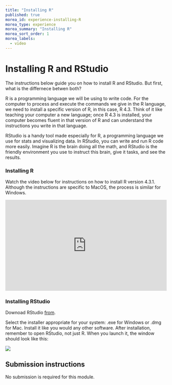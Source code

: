 ```yaml
---
title: "Installing R"
published: true
morea_id: experience-installing-R
morea_type: experience
morea_summary: "Installing R"
morea_sort_order: 1
morea_labels:
  - video
---
```


# Installing R and RStudio

The instructions below guide you on how to install R and RStudio. But first, what is the differnece betwen both?

R is a programming language we will be using to write code. For the computer to process and execute the commands we give in the R language, we need to install a specific version of R, in this case, R 4.3. Think of it like teaching your computer a new language; once R 4.3 is installed, your computer becomes fluent in that version of R and can understand the instructions you write in that language.

RStudio is a handy tool made especially for R, a programming language we use for stats and visualizing data. In RStudio, you can write and run R code more easily. Imagine R is the brain doing all the math, and RStudio is the friendly environment you use to instruct this brain, give it tasks, and see the results. 


### Installing R

Watch the video below for instructions on how to install R version
4.3.1. Although the instructions are specific to MacOS, the process is
similar for Windows.

<div style="padding:56.31% 0 0 0;position:relative;"><iframe src="https://player.vimeo.com/video/741048061?h=bf3b987b55&amp;badge=0&amp;autopause=0&amp;player_id=0&amp;app_id=58479" frameborder="0" allow="autoplay; fullscreen; picture-in-picture" allowfullscreen style="position:absolute;top:0;left:0;width:100%;height:100%;" title="Week_1_configure_anaconda_with_R_"></iframe></div><script src="https://player.vimeo.com/api/player.js"></script>

### Installing RStudio
Downoad RStudio [from](https://www.rstudio.com/products/rstudio/download/).

Select the installer appropriate for your system: .exe for Windows or
.dmg for Mac. Install it like you would any other software. After
installation, remember to open RStudio, not just R. When you launch
it, the window should look like this:

![](./media/rsudio.png)






## Submission instructions

No submission is required for this module.



